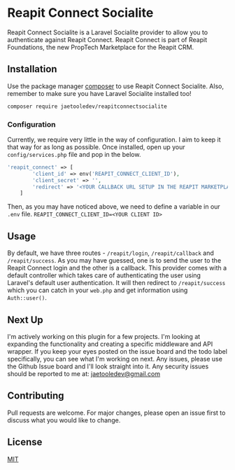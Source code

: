 # Reapit Connect Socialite

Reapit Connect Socialite is a Laravel Socialite provider to allow you to authenticate against Reapit Connect. Reapit Connect is part of Reapit Foundations, the new PropTech Marketplace for the Reapit CRM.

## Installation

Use the package manager [composer](https://getcomposer.org/) to use Reapit Connect Socialite. Also, remember to make sure you have Laravel Socialite installed too!

```bash
composer require jaetooledev/reapitconnectsocialite
```
### Configuration
Currently, we require very little in the way of configuration. I aim to keep it that way for as long as possible. Once installed, open up your `config/services.php` file and pop in the below.
```php
'reapit_connect' => [
        'client_id' => env('REAPIT_CONNECT_CLIENT_ID'),
        'client_secret' => '',
        'redirect' => '<YOUR CALLBACK URL SETUP IN THE REAPIT MARKETPLACE>'
    ]
```
Then, as you may have noticed above, we need to define a variable in our `.env` file.
`REAPIT_CONNECT_CLIENT_ID=<YOUR CLIENT ID>`

## Usage
By default, we have three routes - `/reapit/login`, `/reapit/callback` and `/reapit/success`. As you may have guessed, one is to send the user to the Reapit Connect login and the other is a callback. This provider comes with a default controller which takes care of authenticating the user using Laravel's default user authentication. It will then redirect to `/reapit/success` which you can catch in your `web.php` and get information using `Auth::user()`.

## Next Up
I'm actively working on this plugin for a few projects. I'm looking at expanding the functionality and creating a specific middleware and API wrapper. If you keep your eyes posted on the issue board and the todo label specifically, you can see what I'm working on next. Any issues, please use the Github Issue board and I'll look straight into it. Any security issues should be reported to me at: jaetooledev@gmail.com

## Contributing
Pull requests are welcome. For major changes, please open an issue first to discuss what you would like to change.

## License
[MIT](https://choosealicense.com/licenses/mit/)